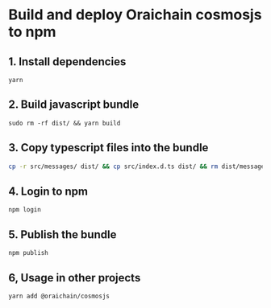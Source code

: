 # Build and deploy Oraichain cosmosjs to npm

## 1. Install dependencies

```node
yarn
```

## 2. Build javascript bundle

```node
sudo rm -rf dist/ && yarn build
```

## 3. Copy typescript files into the bundle

```bash
cp -r src/messages/ dist/ && cp src/index.d.ts dist/ && rm dist/messages/proto.js
```

## 4. Login to npm

```node
npm login
```

## 5. Publish the bundle

```node
npm publish
```

## 6, Usage in other projects

```
yarn add @oraichain/cosmosjs
```